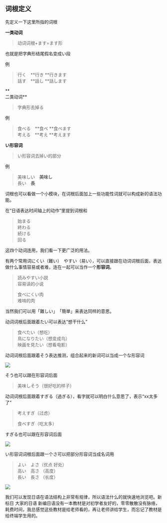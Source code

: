 ## 词根定义

先定义一下这里所指的词根

**一类动词**

> 动词词根+ます=ます形

也就是把字典形结尾假名变成い段

例

> 行く　**行き      **行きます  
> 話す　**話し      **話します

**  
二类动词**

> 字典形去掉る

例

> 食べる　**食べ        **食べます  
> 考える　**考え        **考えます

**い形容词**

> い形容词去掉い的部分

例

> 美味しい　**美味し**  
> 長い　**長**

词根也可以看做一个小模块，在词根后面加上一些功能性词就可以构成新的语法功能。

在“日语表达时间轴上的动作”里提到词根和

> 始まる  
> 終わる  
> 続ける  
> 回る

这四个动词连用，我们看一下更广泛的用法。

有两个常用词にくい（難い）　やすい（易い），可以直接跟在动词词根后面，表达做什么事情容易或者难，连在一起可以当作一个**形容词**。

> 読みやすい小説  
> 容易读的小说  
>   
> 食べにくい肉  
> 难啃的肉

当然我们可以用「難しい」　「簡単」来表达同样的意思。

动词词根后面跟着たい可以表达“想干什么”

> 食べたい（想吃）  
> 鳥になりたい（想变成鸟）  
>  映画を見たい（想看电影）

动词词根后面跟着そう表达推测，组合起来的新词可以当成一个な形容词

![](http://pic3.zhimg.com/v2-d524590efe469019325484237ed9eb1a_b.png)

そう也可以跟在形容词后面

> 美味しそう（很好吃的样子）

动词词根后面跟着すぎる（過ぎる），看字就可以明白什么意思了，表示“xx太多了”

> 考えすぎ（过虑）  
>   
> 食べすぎ（吃太多）

すぎる也可以跟在形容词后面

![](http://pic4.zhimg.com/v2-2c0b96beebd497bf0da68db4a30c5503_b.jpg)

い形容词词根后面跟一个さ可以把部分形容词当成名词用

> よい　よさ（优点 好处）  
> 高い　高さ （高度）  
> 長い　長さ （长度）

![](http://pic2.zhimg.com/v2-f407521b9562a3ac07713286a49ad881_b.png)

我们可以发现日语在语法结构上非常有规律，所以语法什么的就快速地浏览吧。新标日 大家的日语 新编日语没有一本教材是对初学者友好的，零零散散没有脉络，耗费时间，我总感觉这些教材是给老师看的，再让老师讲给学生，而忘记了教材是给终端学生用的。

